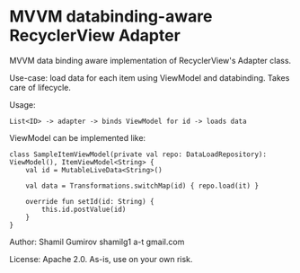 # MVVM databinding-aware RecyclerView Adapter

MVVM data binding aware implementation of RecyclerView's Adapter class.

Use-case: load data for each item using ViewModel and databinding. Takes care of
lifecycle.

Usage:

`List<ID> -> adapter -> binds ViewModel for id -> loads data`

ViewModel can be implemented like:

```
class SampleItemViewModel(private val repo: DataLoadRepository): ViewModel(), ItemViewModel<String> {
    val id = MutableLiveData<String>()

    val data = Transformations.switchMap(id) { repo.load(it) }

    override fun setId(id: String) {
        this.id.postValue(id)
    }
}
```

Author:
Shamil Gumirov
shamilg1 a-t gmail.com

License: Apache 2.0. As-is, use on your own risk.
